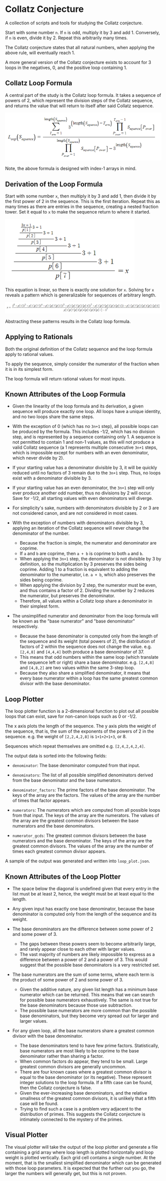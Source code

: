 # Collatz Conjecture
A collection of scripts and tools for studying the Collatz conjecture.

Start with some number `n`. If `n` is odd, multiply it by 3 and add 1. Conversely, if `n` is even, divide it by 2. Repeat this arbitrarily many times.

The Collatz conjecture states that all natural numbers, when applying the above rule, will eventually reach 1.

A more general version of the Collatz conjecture exists to account for 3 loops in the negatives, 0, and the positive loop containing 1.

## Collatz Loop Formula
A central part of the study is the Collatz loop formula. It takes a sequence of powers of 2, which represent the division steps of the Collatz sequence, and returns the value that will return to itself after said Collatz sequence.

![Collatz Loop Formula](images/loop_formula.png "Collatz Loop Formula")

Note, the above formula is designed with index-1 arrays in mind.

## Derivation of the Loop Formula
Start with some number `x`, then multiply it by 3 and add 1, then divide it by the first power of 2 in the sequence. This is the first iteration. Repeat this as many times as there are entries in the sequence, creating a nested fraction tower. Set it equal to `x` to make the sequence return to where it started.

![Collatz Loop Formula Derivation](images/loop_formula_tower.png "Collatz Loop Formula Derivation")

This equation is linear, so there is exactly one solution for `x`. Solving for `x` reveals a pattern which is generalizable for sequences of arbitrary length.

![Collatz Loop Formula Derivation](images/loop_formula_pattern.png "Collatz Loop Formula Derivation")

Abstracting these patterns results in the Collatz loop formula.

## Applying to Rationals

Both the original definition of the Collatz sequence and the loop formula apply to rational values.

To apply the sequence, simply consider the numerator of the fraction when it is in its simplest form.

The loop formula will return rational values for most inputs.

## Known Attributes of the Loop Formula

- Given the linearity of the loop formula and its derivation, a given sequence will produce exactly one loop. All loops have a unique identity, and no two loops share the same steps.

- With the exception of 0 (which has no `3n+1` step), all possible loops can be produced by the formula. This includes -1/2, which has no division step, and is represented by a sequence containing only 1. A sequence is not permitted to contain 1 and non-1 values, as this will not produce a valid Collatz sequence (a 1 represents multiple consecutive `3n+1` steps, which is impossible except for numbers with an even denominator, which never divide by 2).

- If your starting value has a denominator divisible by 3, it will be quickly reduced until no factors of 3 remain due to the `3n+1` step. Thus, no loops exist with a denominator divisible by 3.

- If your starting value has an even denominator, the `3n+1` step will only ever produce another odd number, thus no divisions by 2 will occur. Save for -1/2, all starting values with even denominators will diverge.

- For simplicity's sake, numbers with denominators divisible by 2 or 3 are not considered canon, and are not considered in most cases.

- With the exception of numbers with denominators divisible by 3, applying an iteration of the Collatz sequence will never change the denominator of the number.

    - Because the fraction is simple, the numerator and denominator are coprime.
    - If `a` and `b` are coprime, then `a + b` is coprime to both `a` and `b`.
    - When applying the `3n+1` step, the denominator is not divisible by 3 by definition, so the multiplication by 3 preserves the sides being coprime. Adding 1 to a fraction is equivalent to adding the denominator to the numerator, i.e. `a + b`, which also preserves the sides being coprime.
    - When applying the division by 2 step, the numerator must be even, and thus contains a factor of 2. Dividing the number by 2 reduces the numerator, but preserves the denominator.
    - Therefore, all values within a Collatz loop share a denominator in their simplest form.

- The unsimplified numerator and denominator from the loop formula will be known as the "base numerator" and "base denominator" respectively.

    - Because the base denominator is computed only from the length of the sequence and its weight (total powers of 2), the distribution of factors of 2 within the sequence does not change the value. e.g. `[2,4,8]` and `[4,4,4]` both produce a base denominator of 37.
    - This means that odd numbers within the same loop (which translate the sequence left or right) share a base denominator. e.g. `[2,4,8]` and `[4,8,2]` are two values within the same 3-step loop.
    - Because they also share a simplified denominator, it means that every base numerator within a loop has the same greatest common divisor with the base denominator.

## Loop Plotter

The loop plotter function is a 2-dimensional function to plot out all possible loops that can exist, save for non-canon loops such as 0 or -1/2.

The x axis plots the length of the sequence. The y axis plots the weight of the sequence, that is, the sum of the exponents of the powers of 2 in the sequence. e.g. the weight of `[2,2,4,2,8]` is `1+1+2+1+3`, or 8.

Sequences which repeat themselves are omitted e.g. `[2,4,2,4,2,4]`.

The output data is sorted into the following fields:

- `denominator`: The base denominator computed from that input.

- `denominators`: The list of all possible simplified denominators derived from the base denominator and the base numerators.

- `denominator_factors`: The prime factors of the base denominator. The keys of the array are the factors. The values of the array are the number of times that factor appears.

- `numerators`: The numerators which are computed from all possible loops from that input. The keys of the array are the numerators. The values of the array are the greatest common divisors between the base numerators and the base denominators.

- `numerator_gcds`: The greatest common divisors between the base numerators and the base denominator. The keys of the array are the greatest common divisors. The values of the array are the number of times each greatest common divisor appears.

A sample of the output was generated and written into `loop_plot.json`.

## Known Attributes of the Loop Plotter

- The space below the diagonal is undefined given that every entry in the list must be at least 2, hence, the weight must be at least equal to the length.

- Any given input has exactly one base denominator, because the base denominator is computed only from the length of the sequence and its weight.

- The base denominators are the difference between some power of 2 and some power of 3.

    - The gaps between these powers seem to become arbitrarily large, and rarely appear close to each other with larger values.
    - The vast majority of numbers are likely impossible to express as a difference between a power of 2 and a power of 3. This would suggest that the possible base denominators is a very restricted set.

- The base numerators are the sum of some terms, where each term is the product of some power of 2 and some power of 3.

    - Given the additive nature, any given list length has a minimum base numerator which can be returned. This means that we can search for possible base numerators exhaustively. The same is not true for the base denominators because those use subtraction.
    - The possible base numerators are more common than the possible base denominators, but they become very spread out for larger and larger values.

- For any given loop, all the base numerators share a greatest common divisor with the base denominator.

    - The base denominators tend to have few prime factors. Statistically, base numerators are most likely to be coprime to the base denominator rather than sharing a factor.
    - When common factors do appear, they tend to be small. Large greatest common divisors are generally uncommon.
    - There are four known cases where a greatest common divisor is equal to the base denominator (or its negative). These represent integer solutions to the loop formula. If a fifth case can be found, then the Collatz conjecture is false.
    - Given the ever-increasing base denominators, and the relative smallness of the greatest common divisors, it is unlikely that a fifth case will be found.
    - Trying to find such a case is a problem very adjacent to the distribution of primes. This suggests the Collatz conjecture is intimately connected to the mystery of the primes.

## Visual Plotter

The visual plotter will take the output of the loop plotter and generate a file containing a grid array where loop length is plotted horizontally and loop weight is plotted vertically. Each grid cell contains a single number. At the moment, that is the smallest simplified denominator which can be generated with those loop parameters. It is expected that the further out you go, the larger the numbers will generally get, but this is not proven.